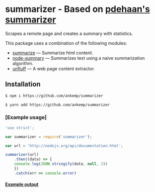 # summarizer - Based on [pdehaan's summarizer](https://github.com/pdehaan/summarizer)

Scrapes a remote page and creates a summary with statistics.

This package uses a combination of the following modules:

- [summarize](https://www.npmjs.org/package/summarize) &mdash; Summarize html content.
- [node-summary](https://www.npmjs.org/package/node-summary) &mdash; Summarizes text using a naive summarization algorithm.
- [unfluff](https://www.npmjs.org/package/unfluff) &mdash; A web page content extractor.

## Installation

```sh
$ npm i https://github.com/ankemp/summarizer
```

```sh
$ yarn add https://github.com/ankemp/summarizer
```

### [Example usage]

```js
'use strict';

var summarizer = require('summarizer');

var url = 'http://nodejs.org/api/documentation.html';

summarizer(url)
    .then((data) => {
    console.log(JSON.stringify(data, null, 2))
    })
    .catch(err => console.error)
```

#### [Example output](/example.json)

```json


```
